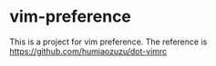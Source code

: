 # vim-preference

This is a project for vim preference.
The reference is https://github.com/humiaozuzu/dot-vimrc
